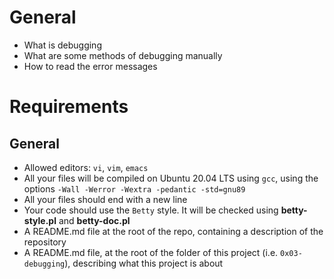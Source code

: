 # General

* What is debugging
* What are some methods of debugging manually
* How to read the error messages

# Requirements

## General

* Allowed editors: `vi`, `vim`, `emacs`
* All your files will be compiled on Ubuntu 20.04 LTS using `gcc`, using the options `-Wall -Werror -Wextra -pedantic -std=gnu89`
* All your files should end with a new line
* Your code should use the `Betty` style. It will be checked using **betty-style.pl** and **betty-doc.pl**
* A README.md file at the root of the repo, containing a description of the repository
* A README.md file, at the root of the folder of this project (i.e. `0x03-debugging`), describing what this project is about
